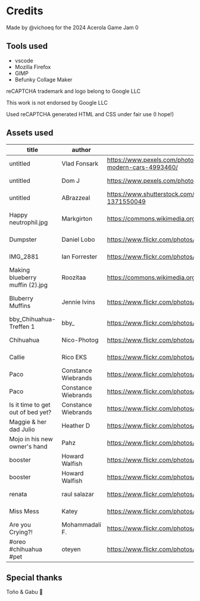 # Credits

Made by @vichoeq for the 2024 Acerola Game Jam 0



## Tools used

- vscode
- Mozilla Firefox
- GIMP
- Befunky Collage Maker

reCAPTCHA trademark and logo belong to Google LLC

This work is not endorsed by Google LLC

Used reCAPTCHA generated HTML and CSS under fair use
(I hope!) 


## Assets used

|title                            |author              |URL                                                                                      |license              |modifications               |
|---------------------------------|--------------------|-----------------------------------------------------------------------------------------|---------------------|----------------------------|
|untitled                         | Vlad Fonsark       | https://www.pexels.com/photo/tram-riding-along-wet-city-street-near-modern-cars-4993460/| Pexels License      | Cropped and resized        |
|untitled                         | Dom J              | https://www.pexels.com/photo/vehicle-between-buildings-308374/                          | Pexels License      |  Cropped and resized       |
|untitled                         | ABrazzeal          | https://www.shutterstock.com/image-photo/bright-red-dog-ball-toy-green-1371550049       | Shutterstock License| Cropped and resized        |
|Happy neutrophil.jpg             | Markgirton         | https://commons.wikimedia.org/wiki/File:Happy_neutrophil.jpg                            | CC BY 4.0           | Rotated cropped and resized|
|Dumpster                         | Daniel Lobo        | https://www.flickr.com/photos/daquellamanera/5224889286                                 | CC BY 2.0           | Cropped and resized        |
|IMG_2881                         | Ian Forrester      | https://www.flickr.com/photos/cubicgarden/450085397                                     | CC BY-NC-SA 2.0     | Cropped and resized        |
|Making blueberry muffin (2).jpg  | Roozitaa           | https://commons.wikimedia.org/wiki/File:Making_blueberry_muffin_%282%29.jpg             | CC BY 4.0           | Edited cropped and resized |
|Bluberry Muffins                 | Jennie Ivins       | https://www.flickr.com/photos/autumn2may/7178784979                                     | CC BY-NC-SA 2.0     | Edited cropped and resized |
|bby_Chihuahua-Treffen 1          | bby_               | https://www.flickr.com/photos/bby/1175175674/                                           | CC BY-NC 2.0        | Cropped and resized        |
|Chihuahua                        | Nico-Photog        | https://www.flickr.com/photos/nico-photog/6702182483                                    | CC BY-NC-SA 2.0     | Cropped and resized        |
|Callie                           | Rico EKS           | https://www.flickr.com/photos/schweerschichis/3233255998                                | CC BY-NC-SA 2.0     | Cropped and resized        |
|Paco                             | Constance Wiebrands| https://www.flickr.com/photos/cwiebrands/8723880027                                     | CC BY-NC-SA 2.0     | Cropped and resized        |
|Paco                             | Constance Wiebrands| https://www.flickr.com/photos/cwiebrands/4272801860                                     | CC BY-NC-SA 2.0     | Cropped and resized        |
|Is it time to get out of bed yet?| Constance Wiebrands| https://www.flickr.com/photos/cwiebrands/9424657587                                     | CC BY-NC-SA 2.0     | Cropped and resized        |
|Maggie & her dad Julio           | Heather D          | https://www.flickr.com/photos/heather-d/3513124573                                      | CC BY-NC 2.0        | Cropped and resized        |
|Mojo in his new owner's hand     | Pahz               | https://www.flickr.com/photos/psexypsychic/5572221552                                   | CC BY-NC-SA 2.0     | Cropped and resized        |
|booster                          | Howard Walfish     | https://www.flickr.com/photos/h-bomb/3512966519                                         | CC BY-NC-SA 2.0     | Cropped and resized        |
|booster                          | Howard Walfish     | https://www.flickr.com/photos/h-bomb/3512949925                                         | CC BY-NC-SA 2.0     | Cropped and resized        |
|renata                           | raul salazar       | https://www.flickr.com/photos/rooliorama/2687607825                                     | CC BY-NC-SA 2.0     | Cropped and resized        |
|Miss Mess                        | Katey              | https://www.flickr.com/photos/onegoodbumblebee/1434026877                               | CC BY-NC-SA 2.0     | Cropped and resized        |
|Are you Crying?!                 | Mohammadali F.     | https://www.flickr.com/photos/mfakheri/2225521066                                       | CC BY-NC-SA 2.0     | Cropped and resized        |
|#oreo #chihuahua #pet            | oteyen             | https://www.flickr.com/photos/yenwithphotos/6861165033                                  | CC BY-NC-SA 2.0     | Cropped and resized        |


## Special thanks

Toño & Gabu 💜